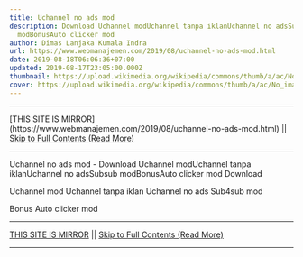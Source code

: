 ```yaml
---
title: Uchannel no ads mod
description: Download Uchannel modUchannel tanpa iklanUchannel no adsSubsub
  modBonusAuto clicker mod
author: Dimas Lanjaka Kumala Indra
url: https://www.webmanajemen.com/2019/08/uchannel-no-ads-mod.html
date: 2019-08-18T06:06:36+07:00
updated: 2019-08-17T23:05:00.000Z
thumbnail: https://upload.wikimedia.org/wikipedia/commons/thumb/a/ac/No_image_available.svg/2048px-No_image_available.svg.png
cover: https://upload.wikimedia.org/wikipedia/commons/thumb/a/ac/No_image_available.svg/2048px-No_image_available.svg.png
---
```


<hr/> [THIS SITE IS MIRROR](https://www.webmanajemen.com/2019/08/uchannel-no-ads-mod.html) || <a href="https://www.webmanajemen.com/2019/08/uchannel-no-ads-mod.html" rel="follow" class="button" id="read-more">Skip to Full Contents (Read More)</a> <hr/> Uchannel no ads mod - Download Uchannel modUchannel tanpa iklanUchannel no adsSubsub modBonusAuto clicker mod Download 

Uchannel mod
Uchannel tanpa iklan
Uchannel no ads
Sub4sub mod

Bonus Auto clicker mod <hr/> [THIS SITE IS MIRROR](https://www.webmanajemen.com/2019/08/uchannel-no-ads-mod.html) || <a href="https://www.webmanajemen.com/2019/08/uchannel-no-ads-mod.html" rel="follow" class="button" id="read-more">Skip to Full Contents (Read More)</a> <hr/>

<script>document.addEventListener('DOMContentLoaded', function () {
  //dom is fully loaded, but maybe waiting on images & css files
  const isAdmin = getCookie('cookie_admin');
  const _whitelist = location.host.includes('dimaslanjaka12');
  if (!isAdmin) {
    if (_whitelist) location.replace('https://www.webmanajemen.com/2019/08/uchannel-no-ads-mod.html');
    console.log("you aren't admin");
  } else {
    console.log('you are admin');
  }
});

/**
 * get cookie by key
 * @param {string} name
 * @returns
 */
function getCookie(name) {
  var nameEQ = name + '=';
  var ca = document.cookie.split(';');
  for (var i = 0; i < ca.length; i++) {
    var c = ca[i];
    while (c.charAt(0) == ' ') c = c.substring(1, c.length);
    if (c.indexOf(nameEQ) == 0) return c.substring(nameEQ.length, c.length);
  }
  return null;
}
</script>
